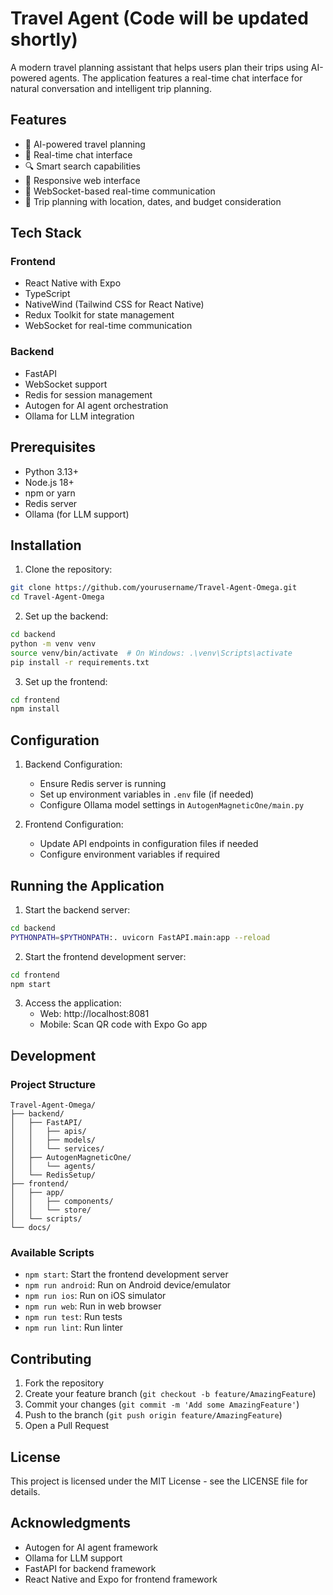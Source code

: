 # Travel Agent (Code will be updated shortly)

A modern travel planning assistant that helps users plan their trips using AI-powered agents. The application features a real-time chat interface for natural conversation and intelligent trip planning.

## Features

- 🤖 AI-powered travel planning
- 💬 Real-time chat interface
- 🔍 Smart search capabilities
- 📱 Responsive web interface
- 🔄 WebSocket-based real-time communication
- 🎯 Trip planning with location, dates, and budget consideration

## Tech Stack

### Frontend
- React Native with Expo
- TypeScript
- NativeWind (Tailwind CSS for React Native)
- Redux Toolkit for state management
- WebSocket for real-time communication

### Backend
- FastAPI
- WebSocket support
- Redis for session management
- Autogen for AI agent orchestration
- Ollama for LLM integration

## Prerequisites

- Python 3.13+
- Node.js 18+
- npm or yarn
- Redis server
- Ollama (for LLM support)

## Installation

1. Clone the repository:
```bash
git clone https://github.com/yourusername/Travel-Agent-Omega.git
cd Travel-Agent-Omega
```

2. Set up the backend:
```bash
cd backend
python -m venv venv
source venv/bin/activate  # On Windows: .\venv\Scripts\activate
pip install -r requirements.txt
```

3. Set up the frontend:
```bash
cd frontend
npm install
```

## Configuration

1. Backend Configuration:
   - Ensure Redis server is running
   - Set up environment variables in `.env` file (if needed)
   - Configure Ollama model settings in `AutogenMagneticOne/main.py`

2. Frontend Configuration:
   - Update API endpoints in configuration files if needed
   - Configure environment variables if required

## Running the Application

1. Start the backend server:
```bash
cd backend
PYTHONPATH=$PYTHONPATH:. uvicorn FastAPI.main:app --reload
```

2. Start the frontend development server:
```bash
cd frontend
npm start
```

3. Access the application:
   - Web: http://localhost:8081
   - Mobile: Scan QR code with Expo Go app

## Development

### Project Structure
```
Travel-Agent-Omega/
├── backend/
│   ├── FastAPI/
│   │   ├── apis/
│   │   ├── models/
│   │   └── services/
│   ├── AutogenMagneticOne/
│   │   └── agents/
│   └── RedisSetup/
├── frontend/
│   ├── app/
│   │   ├── components/
│   │   └── store/
│   └── scripts/
└── docs/
```

### Available Scripts

- `npm start`: Start the frontend development server
- `npm run android`: Run on Android device/emulator
- `npm run ios`: Run on iOS simulator
- `npm run web`: Run in web browser
- `npm run test`: Run tests
- `npm run lint`: Run linter

## Contributing

1. Fork the repository
2. Create your feature branch (`git checkout -b feature/AmazingFeature`)
3. Commit your changes (`git commit -m 'Add some AmazingFeature'`)
4. Push to the branch (`git push origin feature/AmazingFeature`)
5. Open a Pull Request

## License

This project is licensed under the MIT License - see the LICENSE file for details.

## Acknowledgments

- Autogen for AI agent framework
- Ollama for LLM support
- FastAPI for backend framework
- React Native and Expo for frontend framework
